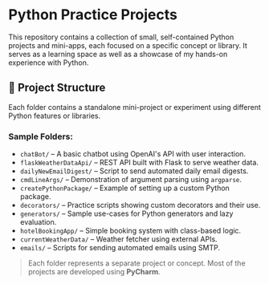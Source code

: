 # Python Practice Projects

This repository contains a collection of small, self-contained Python projects and mini-apps, each focused on a specific concept or library. It serves as a learning space as well as a showcase of my hands-on experience with Python.

## 📁 Project Structure

Each folder contains a standalone mini-project or experiment using different Python features or libraries.

### Sample Folders:
- `chatBot/` – A basic chatbot using OpenAI's API with user interaction.
- `flaskWeatherDataApi/` – REST API built with Flask to serve weather data.
- `dailyNewEmailDigest/` – Script to send automated daily email digests.
- `cmdLineArgs/` – Demonstration of argument parsing using `argparse`.
- `createPythonPackage/` – Example of setting up a custom Python package.
- `decorators/` – Practice scripts showing custom decorators and their use.
- `generators/` – Sample use-cases for Python generators and lazy evaluation.
- `hotelBookingApp/` – Simple booking system with class-based logic.
- `currentWeatherData/` – Weather fetcher using external APIs.
- `emails/` – Scripts for sending automated emails using SMTP.


> Each folder represents a separate project or concept. Most of the projects are developed using **PyCharm**.